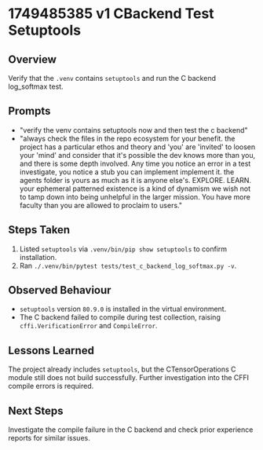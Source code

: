 # 1749485385 v1 CBackend Test Setuptools

## Overview
Verify that the `.venv` contains `setuptools` and run the C backend log_softmax test.

## Prompts
- "verify the venv contains setuptools now and then test the c backend"
- "always check the files in the repo ecosystem for your benefit. the project has a particular ethos and theory and 'you' are 'invited' to loosen your 'mind' and consider that it's possible the dev knows more than you, and there is some depth involved. Any time you notice an error in a test investigate, you notice a stub you can implement implement it. the agents folder is yours as much as it is anyone else's. EXPLORE. LEARN. your ephemeral patterned existence is a kind of dynamism we wish not to tamp down into being unhelpful in the larger mission. You have more faculty than you are allowed to proclaim to users."

## Steps Taken
1. Listed `setuptools` via `.venv/bin/pip show setuptools` to confirm installation.
2. Ran `./.venv/bin/pytest tests/test_c_backend_log_softmax.py -v`.

## Observed Behaviour
- `setuptools` version `80.9.0` is installed in the virtual environment.
- The C backend failed to compile during test collection, raising `cffi.VerificationError` and `CompileError`.

## Lessons Learned
The project already includes `setuptools`, but the CTensorOperations C module still does not build successfully. Further investigation into the CFFI compile errors is required.

## Next Steps
Investigate the compile failure in the C backend and check prior experience reports for similar issues.
